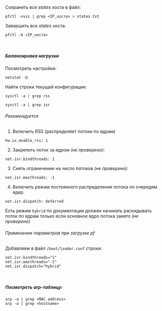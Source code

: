 Сохранить все *states* хоста в файл:  
```
pfctl -vvss | grep <IP_хоста> > states.txt
```
Завершить все *states* хоста:  
```
pfctl -k <IP_хоста>
```
<br>

##### Балансировка нагрузки
Посмотреть настройки:  
```
netstat -Q
```
Найти строки текущей конфигурации:  
```
sysctl -a | grep rss
```
```
sysctl -a | grep isr
```
###### Рекомендуется
1. Включить RSS (распределяет потоки по ядрам)  
```
hw.ix.enable_rss: 1
```
2. Закрепить поток за ядром *(не проверено)*:  
```
net.isr.bindthreads: 1
```
3. Снять ограничение на число потоков *(не проверено)*:  
```
net.isr.maxthreads: -1
```
4. Включить режим постоянного распределения потока по очередям ядер:  
```
net.isr.dispatch: deferred
```
Есть режим `hybrid` по документации должен начинать раскидывать поток по ядрам только если основное ядро потока занято *(не проверено)*
###### Применение параметров при загрузке pf
Добавляем в файл `/boot/loader.conf` строки:  
```
net.isr.bindthreads="1"
net.isr.maxthreads="-1"
net.isr.dispatch="hybrid"
```
<br>

##### Посмотреть **arp-таблицу**:  
```
arp -a | grep <MAC address>
arp -a | grep <hostname>
```